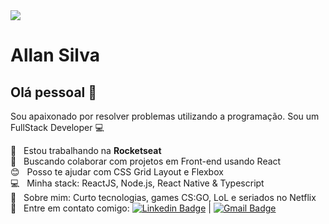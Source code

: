 <img width="auto" src="https://github.com/tgmarinho/tgmarinho/blob/master/banner.png">


# Allan Silva

## Olá pessoal 👋
Sou apaixonado por resolver problemas utilizando a programação.
Sou um FullStack Developer :computer:

 :rocket:  &nbsp; Estou trabalhando na **Rocketseat**
 <br/> :purple_heart: &nbsp; Buscando colaborar com projetos em Front-end usando React
 <br/> :blush: &nbsp; Posso te ajudar com CSS Grid Layout e Flexbox
 <br/> :computer: &nbsp; Minha stack: ReactJS, Node.js, React Native & Typescript
 <br/> 💬  &nbsp; Sobre mim: Curto tecnologias, games CS:GO, LoL e seriados no Netflix
 <br/> :email: &nbsp; Entre em contato comigo: [![Linkedin Badge](https://img.shields.io/badge/-AllanSilva-blue?style=flat-square&logo=Linkedin&logoColor=white&link=https://www.linkedin.com/in/allanlimass/)](https://www.linkedin.com/in/allanlimass/) 
| 
[![Gmail Badge](https://img.shields.io/badge/-allan.interlock@gmail.com-c14438?style=flat-square&logo=Gmail&logoColor=white&link=mailto:allan.interlock@gmail.com)](mailto:allan.interlock@gmail.com)
